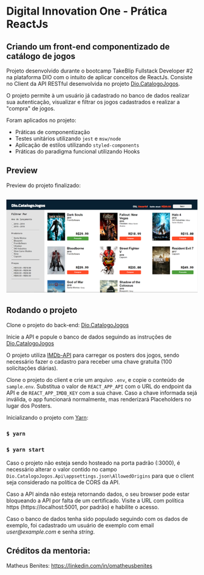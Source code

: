 # Digital Innovation One - Prática ReactJs

## Criando um front-end componentizado de catálogo de jogos

Projeto desenvolvido durante o bootcamp TakeBlip Fullstack Developer #2 na plataforma DIO com o intuito de aplicar conceitos de ReactJs.
Consiste no Client da API RESTful desenvolvida no projeto [Dio.CatalogoJogos](https://github.com/schelip/Dio.CatalogoJogos).

O projeto permite à um usuário já cadastrado no banco de dados realizar sua autenticação, visualizar e filtrar os jogos cadastrados e realizar a "compra" de jogos.

Foram aplicados no projeto:
- Práticas de componentização
- Testes unitários utilizando `jest` e `msw/node`
- Aplicação de estilos utilizando `styled-components`
- Práticas do paradigma funcional utilizando Hooks

## Preview
Preview do projeto finalizado:
## ![preview_img](./preview.PNG)

## Rodando o projeto

Clone o projeto do back-end: [Dio.CatalogoJogos](https://github.com/schelip/Dio.CatalogoJogos)

Inicie a API e popule o banco de dados seguindo as instruções de [Dio.CatalogoJogos](https://github.com/schelip/Dio.CatalogoJogos)

O projeto utiliza [IMDb-API](https://imdb-api.com/) para carregar os posters dos jogos, sendo necessário fazer o cadastro para receber uma chave gratuita (100 solicitações diárias).

Clone o projeto do client e crie um arquivo `.env`, e copie o conteúdo de `sample.env`. Substitua o valor de `REACT_APP_API` com o URL do endpoint da API e de `REACT_APP_IMDB_KEY` com a sua chave. Caso a chave informada sejá inválida, o app funcionará normalmente, mas renderizará Placeholders no lugar dos Posters.

Inicializando o projeto com [Yarn](https://yarnpkg.com/):

### `$ yarn`
### `$ yarn start`

Caso o projeto não esteja sendo hosteado na porta padrão (:3000), é necessário alterar o valor contido no campo `Dio.CatalogoJogos.Api\appsettings.json\AllowedOrigins` para que o client seja considerado na política de CORS da API.

Caso a API ainda não esteja retornando dados, o seu browser pode estar bloqueando a API por falta de um certificado. Visite a URL com política https (https://localhost:5001, por padrão) e habilite o acesso.

Caso o banco de dados tenha sido populado seguindo com os dados de exemplo, foi cadastrado um usuário de exemplo com email _user@example.com_ e senha _string_.

## Créditos da mentoria:

Matheus Benites: https://linkedin.com/in/omatheusbenites
